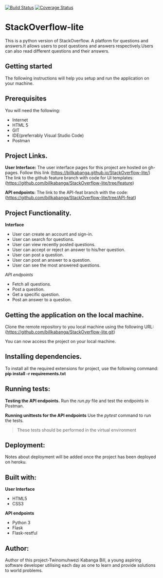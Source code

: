 [![Build Status](https://travis-ci.org/billkabanga/StackOverflow-lite.svg?branch=API-feat)](https://travis-ci.org/billkabanga/StackOverflow-lite)
[![Coverage Status](https://coveralls.io/repos/github/billkabanga/StackOverflow-lite/badge.svg?branch=API-feat)](https://coveralls.io/github/billkabanga/StackOverflow-lite?branch=API-feat)

# StackOverflow-lite
This is a  python version of StackOverflow. A platform for questions and answers.It allows users to post questions and answers respectively.Users can also read different questions and their answers.

## Getting started
The following instructions will help you setup and run the application on your machine.

## Prerequisites
You will need the following:
* Internet
* HTML 5
* GIT
* IDE(preferrably Visual Studio Code)
* Postman
## Project Links.
**User Interface:** The user interface pages for this project are hosted on gh-pages. Follow this link (https://billkabanga.github.io/StackOverflow-lite/)
The link to the github feature branch with code for UI templates: (https://github.com/billkabanga/StackOverflow-lite/tree/feature) 

**API endpoints:** The link to the API-feat branch with the code: (https://github.com/billkabanga/StackOverflow-lite/tree/API-feat)

## Project Functionality.
**Interface**
* User can create an account and sign-in.
* User can search for questions.
* User can view recently posted questions.
* User can accept or reject an answer to his/her question.
* User can post a question.
* User can post an answer to a question.
* User can see the most answered questions.

*API endpoints*
* Fetch all questions.
* Post a question.
* Get a specific question.
* Post an answer to a question.

## Getting the application on the local machine.
Clone the remote repository to you local machine using the following URL: (https://github.com/billkabanga/StackOverflow-lite.git)

You can now access the project on your local machine.

## Installing dependencies.
To install all the required extensions for project, use the following command: **pip install -r requirements.txt**

## Running tests:
**Testing the API endpoints.**
Run the *run.py* file and test the endpoints in Postman.

**Running unittests for the API endpoints**
Use the *pytest* command to run the tests.

>These tests should be performed in the virtual environment

## Deployment:
Notes about deployment will be added once the project has been deployed on heroku.

## Built with:
**User Interface**
* HTML5
* CSS3

**API endpoints**
* Python 3
* Flask
* Flask-restful

## Author:
Author of this project-Twinomuhwezi Kabanga Bill, 
a young aspiring software developer utilising each day as one to learn and provide solutions to world problems.
